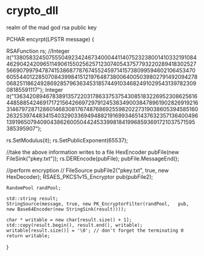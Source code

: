 # crypto_dll

realm of the mad god rsa public key 

PCHAR encyrpt(LPSTR message)
{
      
  RSAFunction rs;
   //Integer it("138058324507555049234246734000441140752323800141033219108446290424209651149061550256257123074054375779322028941830252756690799794787415386877876745524597141573809959460210645347060554401228507084399841512197648738006400503980279149209427806825118624928692857963634531857449103468249102954313978230908185591117");
     Integer it("136342089467838913572203178633753754308518322695230862561644858854246917172156426697297912453834900384789619028269192163146797287128601468308176748768692559820227319038605394585160263253974483415403290336949488219169934651437632357136400496139196507940904386260050442453399818419968593691721037571595385395907"); 
  
  rs.SetModulus(it);
  rs.SetPublicExponent(65537);
  
  //take the above information writes to a file
   HexEncoder  pubFile(new FileSink("pkey.txt"));
 rs.DEREncode(pubFile);
 pubFile.MessageEnd();
 
//perform encryption
   //
   FileSource pubFile2("pkey.txt", true, new HexDecoder);
    RSAES_PKCS1v15_Encryptor pub(pubFile2);
 
    RandomPool randPool;
  
    std::string result;
    StringSource(message, true, new PK_EncryptorFilter(randPool,   pub,    new Base64Encoder(new StringSink(result))));
    
    char * writable = new char[result.size() + 1];
    std::copy(result.begin(), result.end(), writable);
    writable[result.size()] = '\0'; // don't forget the terminating 0
    return writable;    
}
